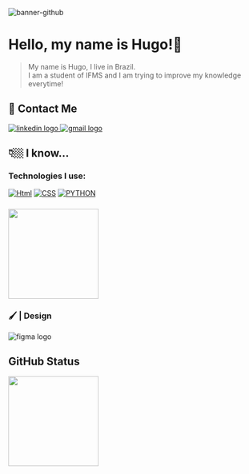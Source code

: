 ![banner-github](https://user-images.githubusercontent.com/86114583/209675603-02962bc1-d5b8-4c43-8d3a-fb10e874f32e.png)

##
<h1 align="left">Hello, my name is Hugo!👾</h1>

 > My name is Hugo, I live in Brazil.<br>I am a student of IFMS and I am trying to improve my knowledge everytime!

<h2 align="left">📨  Contact Me</h2>
<a href="https://www.linkedin.com/in/hugo-rodrigues00001" target="_blank">
 <img src="https://img.shields.io/badge/LinkedIn-0077B5?style=for-the-badge&logo=linkedin&logoColor=white"  alt="linkedin logo"  />
</a>
<a href="hugo.lima2@estudante.ifms.edu.br" target="_blank">
 <img src="https://img.shields.io/badge/Gmail-D14836?style=for-the-badge&logo=gmail&logoColor=white" alt="gmail logo"  />
</a>
</div>

###
<h2 align="left">👇🏼 I know...</h2>

### Technologies I use:
 [![Html](https://img.shields.io/badge/HTML5-E34F26?style=for-the-badge&logo=html5&logoColor=white)]()
 [![CSS](https://img.shields.io/badge/CSS3-1572B6?style=for-the-badge&logo=css3&logoColor=white)]()
 [![PYTHON](https://img.shields.io/badge/Python-3776AB?style=for-the-badge&logo=python&logoColor=white)]()

###
<img height="180em" src="https://github-readme-stats.vercel.app/api/top-langs/?username=Hugodelima&layout=compact&langs_count=7&theme=dracula"/>
</div>
<h3>🖌️ | Design</h3>
<div align="left">
      <img src="https://img.shields.io/badge/Figma-F24E1E?style=for-the-badge&logo=figma&logoColor=white"  alt="figma logo"  />
</div>

<h2 align="left">  GitHub Status</h2>
 <img height="180em" src="https://github-readme-stats.vercel.app/api?username=Hugodelima&show_icons=true&theme=dracula&include_all_commits=true&count_private=true"/>


